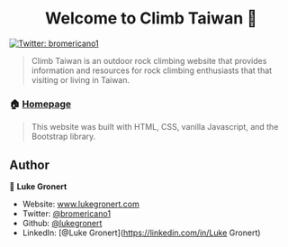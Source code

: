 <h1 align="center">Welcome to Climb Taiwan 👋</h1>
<p>
  <a href="https://twitter.com/bromericano1" target="_blank">
    <img alt="Twitter: bromericano1" src="https://img.shields.io/twitter/follow/bromericano1.svg?style=social" />
  </a>
</p>

> Climb Taiwan is an outdoor rock climbing website that provides information and resources for rock climbing enthusiasts that that visiting or living in Taiwan.

### 🏠 [Homepage](www.climbtaiwan.com)

> This website was built with HTML, CSS, vanilla Javascript, and the Bootstrap library.

## Author

👤 **Luke Gronert**

* Website: www.lukegronert.com
* Twitter: [@bromericano1](https://twitter.com/bromericano1)
* Github: [@lukegronert](https://github.com/lukegronert)
* LinkedIn: [@Luke Gronert](https://linkedin.com/in/Luke Gronert)
